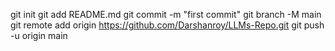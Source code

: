 git init
git add README.md
git commit -m "first commit"
git branch -M main
git remote add origin <https://github.com/Darshanroy/LLMs-Repo.git>
git push -u origin main
